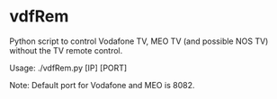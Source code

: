 # vdfRem
Python script to control Vodafone TV, MEO TV (and possible NOS TV) without the TV remote control.


Usage: ./vdfRem.py [IP] [PORT]

Note: Default port for Vodafone and MEO is 8082.
